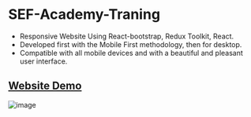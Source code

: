 # SEF-Academy-Traning
- Responsive Website Using React-bootstrap, Redux Toolkit, React.
- Developed first with the Mobile First methodology, then for desktop.
- Compatible with all mobile devices and with a beautiful and pleasant user interface.

## [Website Demo](https://mahrous-gamal.github.io/SEF-Traning/)

![image](https://github.com/Mahrous-Gamal/SEF-Traning/assets/105131896/c754fef3-e07f-4576-91ff-9a1e205a7f2d)

